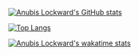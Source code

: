 [![Anubis Lockward's GitHub stats](https://github-readme-stats.vercel.app/api?username=mr2much&show_icons=true)](https://github.com/mr2much/)

[![Top Langs](https://github-readme-stats.vercel.app/api/top-langs/?username=mr2much&layout=compact)](https://github.com/mr2much/)

[![Anubis Lockward's wakatime stats](https://github-readme-stats.vercel.app/api/wakatime?username=@Mr2Much)](https://github.com/mr2much/)
